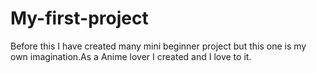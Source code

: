# My-first-project
Before this I have created many mini beginner project but this one is my own imagination.As a Anime lover I created and I love to it.
